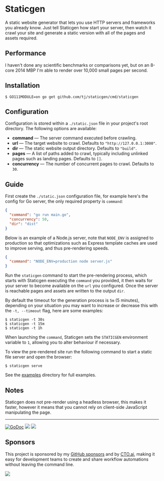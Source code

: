 # Staticgen

A static website generator that lets you use HTTP servers and frameworks you already know. Just tell Staticgen how start your server, then watch it crawl your site and generate a static version with all of the pages and assets required.

## Performance

I haven't done any scientific benchmarks or comparisons yet, but on an 8-core 2014 MBP I'm able to render over 10,000 small pages per second.

## Installation

```
$ GO111MODULE=on go get github.com/tj/staticgen/cmd/staticgen
```

## Configuration

Configuration is stored within a `./static.json` file in your project's root directory. The following options are available:

- __command__ — The server command executed before crawling.
- __url__ — The target website to crawl. Defaults to `"http://127.0.0.1:3000"`.
- __dir__ —  The static website output directory. Defaults to `"build"`.
- __pages__ —  A list of paths added to crawl, typically including unlinked pages such as landing pages. Defaults to `[]`.
- __concurrency__ — The number of concurrent pages to crawl. Defaults to `30`.

## Guide

First create the `./static.json` configuration file, for example here's the config for Go server, the only required property is `command`:

```json
{
  "command": "go run main.go",
  "concurrency": 50,
  "dir": "dist"
}
```

Below is an example of a Node.js server, note that `NODE_ENV` is assigned to production so that optimizations such as Express template caches are used to improve serving, and thus pre-rendering speeds.

```json
{
  "command": "NODE_ENV=production node server.js"
}
```

Run the `staticgen` command to start the pre-rendering process, which starts with Staticgen executing the `command` you provided, it then waits for your server to become available on the `url` you configured. Once the server is reachable pages and assets are written to the output `dir`.

By default the timeout for the generation process is `5m` (5 minutes), depending on your situation you may want to increase or decrease this with the `-t, --timeout` flag, here are some examples:

```
$ staticgen -t 30s
$ staticgen -t 15m
$ staticgen -t 1h
```

When launching the `command`, Staticgen sets the `STATICGEN` environment variable to `1`, allowing you to alter behaviour if necessary.

To view the pre-rendered site run the following command to start a static file server and open the browser:

```
$ staticgen serve
```

See the [examples](./_examples) directory for full examples.

## Notes

Staticgen does not pre-render using a headless browser, this makes it faster, however it means that you cannot rely on client-side JavaScript manipulating the page.


---

[![GoDoc](https://godoc.org/github.com/tj/staticgen?status.svg)](https://godoc.org/github.com/tj/staticgen)
![](https://img.shields.io/badge/license-MIT-blue.svg)
![](https://img.shields.io/badge/status-stable-green.svg)

## Sponsors

This project is sponsored by my [GitHub sponsors](https://github.com/sponsors/tj) and by [CTO.ai](https://cto.ai/), making it easy for development teams to create and share workflow automations without leaving the command line.

[![](https://apex-software.imgix.net/github/sponsors/cto.png)](https://cto.ai/)